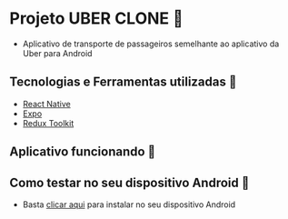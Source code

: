 # Projeto UBER CLONE :car:
- Aplicativo de transporte de passageiros semelhante ao aplicativo da Uber para Android

## Tecnologias e Ferramentas utilizadas :robot:
  - [React Native](https://reactnative.dev/)
  - [Expo](https://docs.expo.dev/tutorial/introduction/)
  - [Redux Toolkit](https://redux-toolkit.js.org/introduction/getting-started)
  
## Aplicativo funcionando :iphone:


## Como testar no seu dispositivo Android :iphone:
- Basta [clicar aqui](#) para instalar no seu dispositivo Android
